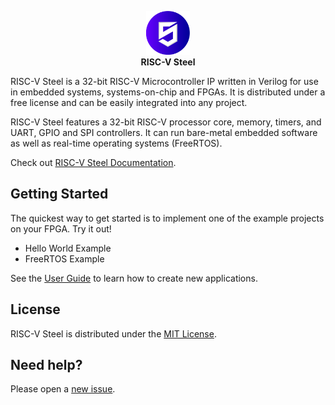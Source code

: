 <p align="center"><img src="docs/source/images/rvsteel_logo_circle.svg" width="70"/></br><strong>RISC-V Steel</strong></p>

RISC-V Steel is a 32-bit RISC-V Microcontroller IP written in Verilog for use in embedded systems, systems-on-chip and FPGAs. It is distributed under a free license and can be easily integrated into any project.

RISC-V Steel features a 32-bit RISC-V processor core, memory, timers, and UART, GPIO and SPI controllers. It can run bare-metal embedded software as well as real-time operating systems (FreeRTOS).

Check out [RISC-V Steel Documentation][1].

## Getting Started

The quickest way to get started is to implement one of the example projects on your FPGA. Try it out!

- Hello World Example 
- FreeRTOS Example

See the [User Guide][2] to learn how to create new applications.

## License

RISC-V Steel is distributed under the [MIT License][5].

## Need help?

Please open a [new issue][6].

[1]: https://riscv-steel.github.io/riscv-steel
[2]: https://riscv-steel.github.io/riscv-steel/userguide/
[3]: https://riscv-steel.github.io/riscv-steel/mcu/
[4]: https://riscv-steel.github.io/riscv-steel/core/
[5]: LICENSE
[6]: https://github.com/riscv-steel/riscv-steel/issues